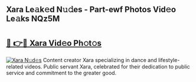 ## Xara Le𝚊k𝚎d N𝚞𝚍es - Part-ewf Photos Vid𝚎o Le𝚊ks NQz5M

# <h2><a href="http://fbfhtdl.evod.top/?m=Xara">🔗 👉🔴 Xara Vid𝚎o Ph𝚘t𝚘s</a></h2>

[![Xara N𝚞d𝚎s](https://i.imgur.com/8V9OHl7.gif)](http://fbfhtdl.evod.top/?m=Xara)
Content creator Xara specializing in dance and lifestyle-related videos. Public servant Xara, celebrated for their dedication to public service and commitment to the greater good. 
